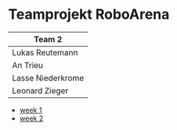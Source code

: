 # Teamprojekt RoboArena

| Team 2 |
| ----------------- |
| Lukas Reutemann   | 
| An Trieu          | 
| Lasse Niederkrome |
| Leonard Zieger    |

* [week 1](week1/index.md)
* [week 2](week2/index.md)